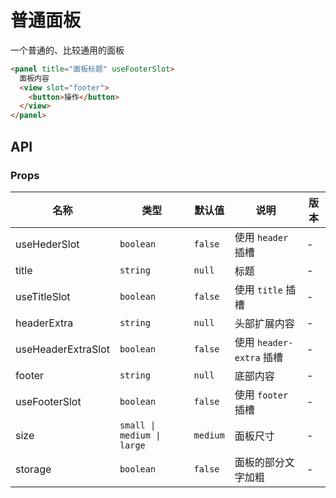 # 普通面板

一个普通的、比较通用的面板

```html
<panel title="面板标题" useFooterSlot>
  面板内容
  <view slot="footer">
    <button>操作</button>
  </view>
</panel>
```

## API
### Props
|名称|类型|默认值|说明|版本|
|-|-|-|-|-|
|useHederSlot|`boolean`|`false`|使用 `header` 插槽|-|
|title|`string`|`null`|标题|-|
|useTitleSlot|`boolean`|`false`|使用 `title` 插槽|-|
|headerExtra|`string`|`null`|头部扩展内容|-|
|useHeaderExtraSlot|`boolean`|`false`|使用 `header-extra` 插槽|-|
|footer|`string`|`null`|底部内容|-|
|useFooterSlot|`boolean`|`false`|使用 `footer` 插槽|-|
|size|`small \| medium \| large`|`medium`|面板尺寸|-|
|storage|`boolean`|`false`|面板的部分文字加粗|-|
